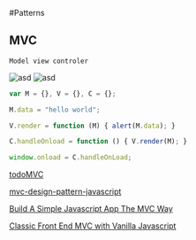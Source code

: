 #Patterns

## MVC

`Model view controler`

![](https://raw.githubusercontent.com/gonwms/wnotes/master/docs/imgs/elements.webp "asd")
![](https://raw.githubusercontent.com/gonwms/wnotes/master/docs/imgs/MVC.webp "asd")


```javascript
var M = {}, V = {}, C = {};

M.data = "hello world";

V.render = function (M) { alert(M.data); }

C.handleOnload = function () { V.render(M); }

window.onload = C.handleOnLoad;

```

[todoMVC](https://github.com/tastejs/todomvc)

[mvc-design-pattern-javascript](https://www.sitepoint.com/mvc-design-pattern-javascript/)

[Build A Simple Javascript App The MVC Way](https://www.awwwards.com/build-a-simple-javascript-app-the-mvc-way.html)

[Classic Front End MVC with Vanilla Javascript](https://medium.com/@patrickackerman/classic-front-end-mvc-with-vanilla-javascript-7eee550bc702)


